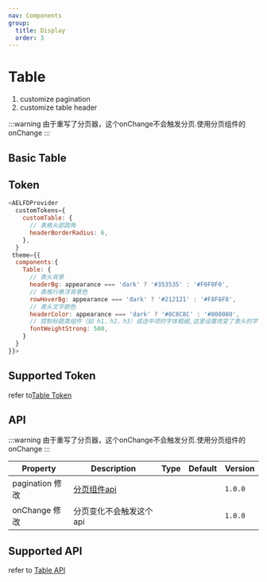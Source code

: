 ```yaml
---
nav: Components
group:
  title: Display
  order: 3
---
```


# Table

1. customize pagination
2. customize table header

<!-- prettier-ignore -->
:::warning
由于重写了分页器，这个onChange不会触发分页.使用分页组件的onChange
:::

## Basic Table

<code src="./demos/basic.tsx"></code>

## Token

```js
<AELFDProvider
  customTokens={
    customTable: {
      // 表格头部圆角
      headerBorderRadius: 6,
    },
  }
 theme={{
  components:{
    Table: {
      // 表头背景
      headerBg: appearance === 'dark' ? '#353535' : '#F0F0F0',
      // 表格行悬浮背景色
      rowHoverBg: appearance === 'dark' ? '#212121' : '#F8F8F8',
      // 表头文字颜色
      headerColor: appearance === 'dark' ? '#8C8C8C' : '#808080',
      // 控制标题类组件（如 h1、h2、h3）或选中项的字体粗细,这里设置改变了表头的字体粗细
      fontWeightStrong: 500,
    }
  }
}}>
```

## Supported Token

refer to[Table Token](https://ant.design/components/table-cn#%E4%B8%BB%E9%A2%98%E5%8F%98%E9%87%8Fdesign-token)

## API

<!-- prettier-ignore -->
:::warning
由于重写了分页器，这个onChange不会触发分页.使用分页组件的onChange 
:::

| Property | Description | Type | Default | Version |
| --- | --- | --- | --- | --- |
| pagination <Badge type='warning'>修改</Badge> | [分页组件api](/components/pagination) |  |  | `1.0.0` |
| onChange <Badge type='warning'>修改</Badge> | 分页变化不会触发这个api |  |  | `1.0.0` |

## Supported API

refer to [Table API](https://ant.design/components/table-cn#table)
